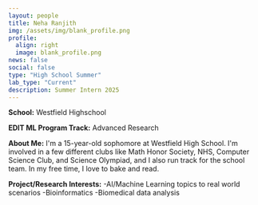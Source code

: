```yaml
---
layout: people
title: Neha Ranjith
img: /assets/img/blank_profile.png
profile:
  align: right
  image: blank_profile.png
news: false
social: false
type: "High School Summer"
lab_type: "Current"
description: Summer Intern 2025
---
```


**School:** Westfield Highschool 

**EDIT ML Program Track:**
Advanced Research

**About Me:**
I'm a 15-year-old sophomore at Westfield High School. I'm involved in a few different clubs like Math Honor Society, NHS, Computer Science Club, and Science Olympiad, and I also run track for the school team. In my free time, I love to bake and read.

**Project/Research Interests:**
-AI/Machine Learning topics to real world scenarios
-Bioinformatics
-Biomedical data analysis  
    